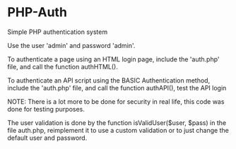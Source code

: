 # PHP-Auth
Simple PHP authentication system 

Use the user 'admin' and password 'admin'.

To authenticate a page using an HTML login page, include the 'auth.php' file, and call the function authHTML().

To authenticate an API script using the BASIC Authentication method, include the 'auth.php' file, and call the function authAPI(), test the API login

NOTE: There is a lot more to be done for security in real life, this code was done for testing purposes.

The user validation is done by the function isValidUser($user, $pass) in the file auth.php, reimplement it to use a custom validation or to just change the default user and password.
